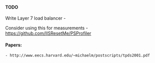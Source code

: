 #### TODO

Write Layer 7 load balancer
    - 

Consider using this for measurements
    - https://github.com/IISResetMe/PSProfiler


#### Papers:
    - http://www.eecs.harvard.edu/~michaelm/postscripts/tpds2001.pdf